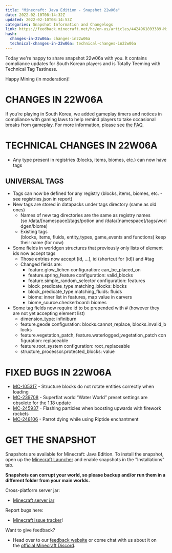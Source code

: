 ```yaml
---
title: "Minecraft: Java Edition - Snapshot 22w06a"
date: 2022-02-10T08:14:32Z
updated: 2022-02-10T08:14:53Z
categories: Snapshot Information and Changelogs
link: https://feedback.minecraft.net/hc/en-us/articles/4424961893389-Minecraft-Java-Edition-Snapshot-22w06a
hash:
  changes-in-22w06a: changes-in22w06a
  technical-changes-in-22w06a: technical-changes-in22w06a
---
```


Today we're happy to share snapshot 22w06a with you. It contains compliance updates for South Korean players and is Totally Teeming with Technical Tag Tastiness.

Happy Mining (in moderation)!

# CHANGES IN 22W06A

If you’re playing in South Korea, we added gameplay timers and notices in compliance with gaming laws to help remind players to take occasional breaks from gameplay. For more information, please see [the FAQ.](https://help.minecraft.net/hc/articles/360052763631)

# TECHNICAL CHANGES IN 22W06A

- Any type present in registries (blocks, items, biomes, etc.) can now have tags

## UNIVERSAL TAGS

- Tags can now be defined for any registry (blocks, items, biomes, etc. - see registries.json in report)
- New tags are stored in datapacks under tags directory (same as old ones)
  - Names of new tag directories are the same as registry names (so /data/\[namespace\]/tags/potion and /data/\[namespace\]/tags/worldgen/biome)
  - Existing tags (blocks, items, fluids, entity_types, game_events and functions) keep their name (for now)
- Some fields in worldgen structures that previously only lists of element ids now accept tags
  - Those entries now accept \[id, ...\], id (shortcut for \[id\]) and \#tag
  - Changed fields are:
    - feature.glow_lichen configuration: can_be_placed_on
    - feature.spring_feature configuration: valid_blocks
    - feature.simple_random_selector configuration: features
    - block_predicate_type.matching_blocks: blocks
    - block_predicate_type.matching_fluids: fluids
    - biome: inner list in features, map value in carvers
    - biome_source.checkerboard: biomes
- Some tag fields now require id to be prepended with \# (however they are not yet accepting element list)
  - dimension_type: infiniburn
  - feature.geode configuration: blocks.cannot_replace, blocks.invalid_blocks
  - feature.vegetation_patch, feature.waterlogged_vegetation_patch configuration: replaceable
  - feature.root_system configuration: root_replaceable
  - structure_processor.protected_blocks: value

# FIXED BUGS IN 22W06A

- [MC-105317](https://bugs.mojang.com/browse/MC-105317) - Structure blocks do not rotate entities correctly when loading
- [MC-239708](https://bugs.mojang.com/browse/MC-239708) - Superflat world “Water World” preset settings are obsolete for the 1.18 update
- [MC-245937](https://bugs.mojang.com/browse/MC-245937) - Flashing particles when boosting upwards with firework rockets
- [MC-248106](https://bugs.mojang.com/browse/MC-248106) - Parrot dying while using Riptide enchantment

# GET THE SNAPSHOT

Snapshots are available for Minecraft: Java Edition. To install the snapshot, open up the [Minecraft Launcher](https://www.minecraft.net/download.html) and enable snapshots in the "Installations" tab.

**Snapshots can corrupt your world, so please backup and/or run them in a different folder from your main worlds.**

Cross-platform server jar:

- [Minecraft server jar](https://launcher.mojang.com/v1/objects/60c757a63f21877f8b053904ac76d04ff3cb76ef/server.jar)

Report bugs here:

- [Minecraft issue tracker](https://bugs.mojang.com/browse/MC)!

Want to give feedback?

- Head over to our [feedback website](https://aka.ms/CavesCliffsFeedback?ref=minecraftnet) or come chat with us about it on the [official Minecraft Discord](https://discordapp.com/invite/minecraft).
